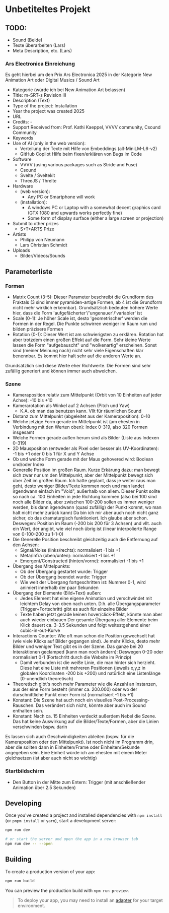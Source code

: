 # Unbetiteltes Projekt

## TODO:
- Sound (Beide)
- Texte überarbeiten (Lars)
- Meta Description, etc. (Lars)

### Ars Electronica Einreichung
Es geht hierbei um den Prix Ars Electronica 2025 in der Kategorie New Animation Art oder Digital Musics / Sound Art
- Kategorie (würde ich bei New Animation Art belassen)
- Title: m-SRT-s Revision III
- Description (Text)
- Type of the project: Installation
- Year the project was created 2025
- URL
- Credits: -
- Support Received from: Prof. Kathi Kaeppel, VVVV community, Csound Community
- Keywords
- Use of AI (only in the web version):
	- Verteilung der Texte mit Hilfe von Embeddings (all-MiniLM-L6-v2)
	- GitHub Copilot Hilfe beim fixen/erklären von Bugs im Code
- Software
	- VVVV (using various packages such as Stride and Fuse)
	- Csound
	- Svelte / Sveltekit
	- ThreeJS / Threlte
- Hardware
	- (web version):
		- Any PC or Smartphone will work
	- (installation):
		- A windows PC or Laptop with a somewhat decent graphics card (GTX 1080 and upwards works perfectly fine)
		- Some form of display surface (either a large screen or projection)
- Submit to other prizes
	- S+T+ARTS Prize
- Artists
	- Philipp von Neumann
	- Lars Christian Schmidt
- Uploads
	- Bilder/Videos/Sounds


## Parameterliste

### Formen
- Matrix Count (3-5): Dieser Parameter beschreibt die Grundform des Fraktals (3 sind immer pyramiden-artige Formen, ab 4 ist die Grundform nicht mehr wirklich erkennbar). Grundsätzlich bedeuten höhere Werte hier, dass die Form 'aufgefächerter'/'ungenauer'/'variabler' ist
- Scale (0-1): Je höher Scale ist, desto 'geometrischer' werden die Formen in der Regel. Die Punkte schwirren weniger im Raum rum und bilden präzisere Formen
- Rotation (0-1): Dieser Wert ist am schwierigsten zu erklären. Rotation hat aber trotzdem einen großen Effekt auf die Form. Sehr kleine Werte lassen die Form "aufgebauscht" und "wolkenartig" erscheinen. Sonst sind (meiner Meinung nach) nicht sehr viele Eigenschaften klar benennbar. Es kommt hier halt sehr auf die anderen Werte an.

Grundsätzlich sind diese Werte eher Richtwerte. Die Formen sind sehr zufällig generiert und können immer auch abweichen.

### Szene
- Kameraposition relativ zum Mittelpunkt (Orbit von 10 Einheiten auf jeder Achse): -10 bis +10
- Kamerarotation als Winkel auf 2 Achsen (Pitch und Yaw)
	- K.A. ob man das benutzen kann. Vllt für räumlichen Sound
- Distanz zum Mittelpunkt (abgeleitet aus der Kameraposition): 0-10
- Welche jetzige Form gerade im Mittelpunkt ist (am ehesten in Verbindung mit den Werten oben): Index 0-319, also 320 Formen insgesamt
- Welche Formen gerade außen herum sind als Bilder (Liste aus Indexen 0-319)
- 2D Mausposition (entweder als Pixel oder besser als UV-Koordinaten): -1 bis +1 oder 0 bis 1 für X und Y Achse
- Ob und welche Form gerade mit der Maus gehovered wird: Boolean und/oder Index
- Generelle Position im großen Raum. Kurze Erkärung dazu: man bewegt sich zwar nur um den Mittelpunkt, aber der Mittelpunkt bewegt sich über Zeit im großen Raum. Ich hatte geplant, dass je weiter raus man geht, desto weniger Bilder/Texte kommen noch und man landet irgendwann einfach im "Void", außerhalb von allem.
Dieser Punkt sollte so nach ca. 100 Einheiten in jede Richtung kommen (also bei 100 sind noch alle Bilder da, aber zwischen 100-200 sollen es immer weniger werden, bis dann irgendwann (quasi zufällig) der Punkt kommt, wo man halt nicht mehr zurück kann)
Da bin ich mir aber auch noch nicht ganz sicher, ob das dramaturgisch funktioniert. Ich glaube aber schon.
Deswegen: Position im Raum (-200 bis 200 für 3 Achsen) und vllt. auch ein Wert, der angibt, wie viel noch übrig ist (linear interpolierte Range von 0-100-200 zu 1-1-0)
- Die Generelle Position beschreibt gleichzeitig auch die Entfernung auf den Achsen:
	- Signal/Noise (links/rechts): normalisiert -1 bis +1
	- Meta/Infra (oben/unten): normalisiert -1 bis +1
	- Emergent/Constructed (hinten/vorne): normalisiert -1 bis +1
- Übergang des Mittelpunkts:
	- Ob der Übergang gestartet wurde: Trigger
	- Ob der Übergang beendet wurde: Trigger
	- Wie weit der Übergang fortgeschritten ist: Nummer 0-1, wird animiert innerhalb der paar Sekunden
- Übergang der Elemente (Bild+Text) außen:
	- Jedes Element hat eine eigene Animation und verschwindet mit leichtem Delay von oben nach unten. D.h. alle Übergangsparameter (Trigger+Fortschritt) gibt es auch für einzelne Bilder
	- Texte haben jetzt gerade keinen hover/click-Effekt, könnte man aber auch wieder einbauen
Der gesamte Übergang aller Elemente beim Klick dauert ca. 3-3.5 Sekunden und folgt weitestgehend einer cubic-in-out-Kurve
- Interactions Counter: Wie oft man schon die Position gewechselt hat (wie viele Klicks auf Bilder gegangen sind). Je mehr Klicks, desto mehr Bilder und weniger Text gibt es in der Szene. Das ganze bei 20 Interaktionen geclamped (kann man noch ändern): Deswegen 0-20 oder normalisiert 0-1 (Fortschritt durch die Website im Prinzip)
	- Damit verbunden ist die weiße Linie, die man hinter sich herzieht. Diese hat eine Liste mit mehreren Positionen (jeweils x,y,z in globalen Koordinaten -200 bis +200) und natürlich eine Listenlänge (0-unendlich theoretisch)
- Theoretisch gibt's noch mehr Parameter wie die Anzahl an Instanzen, aus der eine Form besteht (immer ca. 200.000) oder wo der durschnittliche Punkt einer Form ist (normalisiert -1 bis +1)
- Konstant: Die Szene hat auch noch ein visuelles Post-Processing-Rauschen. Das verändert sich nicht, könnte aber auch im Sound enthalten sein.
- Konstant: Nach ca. 15 Einheiten verdeckt außerdem Nebel die Szene. Das hat keine Auswirkung auf die Bilder/Texte/Formen, aber die Linien verschwinden bspw. darin

Es lassen sich auch Geschwindigkeiten ableiten (bspw. für die Kameraposition oder den Mittelpunkt). Ist noch nicht im Programm drin, aber die sollten dann in Einheiten/Frame oder Einheiten/Sekunde angegeben sein.
Eine Einheit würde ich am ehesten mit einem Meter gleichsetzen (ist aber auch nicht so wichtig)

### Startbildschirm
- Den Button in der Mitte zum Entern: Trigger (mit anschließender Animation über 2.5 Sekunden)




## Developing

Once you've created a project and installed dependencies with `npm install` (or `pnpm install` or `yarn`), start a development server:

```bash
npm run dev

# or start the server and open the app in a new browser tab
npm run dev -- --open
```

## Building

To create a production version of your app:

```bash
npm run build
```

You can preview the production build with `npm run preview`.

> To deploy your app, you may need to install an [adapter](https://svelte.dev/docs/kit/adapters) for your target environment.
